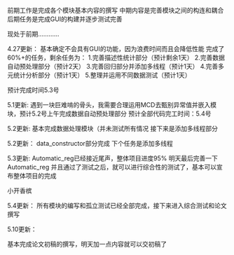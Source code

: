 
前期工作是完成各个模块基本内容的撰写
中期内容是完善模块之间的构连和耦合
后期任务是完成GUI的构建并逐步测试完善

现处于前期…………

4.27更新：
基本确定不会具有GUI的功能，因为浪费时间而且会降低性能
完成了60%+的任务，剩余任务为：
1.完善描述性统计部分（预计剩余1天）
2.完善数据自动预处理部分（预计2天）
3.完善回归部分并添加多线程（预计1天）
4.完善多元统计分析部分（预计1天）
5.整理并运用不同数据测试（预计1天）

预计完成时间5.3号

5.1更新:
遇到一块巨难啃的骨头，我需要合理运用MCD去甄别异常值并嵌入模块，预计5.2号上午完成数据自动预处理部分
预计全部代码完工时间：5.4号

5.2更新:
基本完成数据处理模块（并未测试所有情况
接下来是添加多线程部分

5.2更新：
data_constructor部分完成
下个任务是添加多线程

5.3更新:
Automatic_reg已经接近尾声，整体项目进度95%
明天最后完善一下Automatic_reg 并且通过了测试之后，就可以进行综合性的测试了，基本可以宣布整体项目的完成

小开香槟 

5.4更新：
所有模块的编写和孤立测试已经全部完成，接下来进入综合测试和论文撰写

5.10更新：

基本完成论文初稿的撰写，明天加一点内容就可以交初稿了
